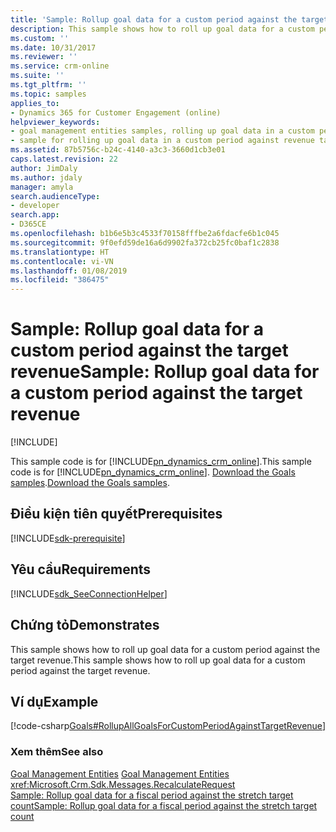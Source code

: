 ```yaml
---
title: 'Sample: Rollup goal data for a custom period against the target revenue (Developer Guide for Dynamics 365 for Customer Engagement)| MicrosoftDocs'
description: This sample shows how to roll up goal data for a custom period against the target revenue
ms.custom: ''
ms.date: 10/31/2017
ms.reviewer: ''
ms.service: crm-online
ms.suite: ''
ms.tgt_pltfrm: ''
ms.topic: samples
applies_to:
- Dynamics 365 for Customer Engagement (online)
helpviewer_keywords:
- goal management entities samples, rolling up goal data in a custom period against revenue targets
- sample for rolling up goal data in a custom period against revenue targets
ms.assetid: 87b5756c-b24c-4140-a3c3-3660d1cb3e01
caps.latest.revision: 22
author: JimDaly
ms.author: jdaly
manager: amyla
search.audienceType:
- developer
search.app:
- D365CE
ms.openlocfilehash: b1b6e5b3c4533f70158fffbe2a6fdacfe6b1c045
ms.sourcegitcommit: 9f0efd59de16a6d9902fa372cb25fc0baf1c2838
ms.translationtype: HT
ms.contentlocale: vi-VN
ms.lasthandoff: 01/08/2019
ms.locfileid: "386475"
---
```

# <a name="sample-rollup-goal-data-for-a-custom-period-against-the-target-revenue"></a><span data-ttu-id="5e0d0-103">Sample: Rollup goal data for a custom period against the target revenue</span><span class="sxs-lookup"><span data-stu-id="5e0d0-103">Sample: Rollup goal data for a custom period against the target revenue</span></span>

[!INCLUDE[](../includes/cc_applies_to_update_9_0_0.md)]

<span data-ttu-id="5e0d0-104">This sample code is for [!INCLUDE[pn_dynamics_crm_online](../includes/pn-dynamics-crm-online.md)].</span><span class="sxs-lookup"><span data-stu-id="5e0d0-104">This sample code is for [!INCLUDE[pn_dynamics_crm_online](../includes/pn-dynamics-crm-online.md)].</span></span> <span data-ttu-id="5e0d0-105">[Download the Goals samples](https://code.msdn.microsoft.com/Goals-Samples-539b2a34).</span><span class="sxs-lookup"><span data-stu-id="5e0d0-105">[Download the Goals samples](https://code.msdn.microsoft.com/Goals-Samples-539b2a34).</span></span>

## <a name="prerequisites"></a><span data-ttu-id="5e0d0-106">Điều kiện tiên quyết</span><span class="sxs-lookup"><span data-stu-id="5e0d0-106">Prerequisites</span></span>
[!INCLUDE[sdk-prerequisite](../includes/sdk-prerequisite.md)]
   
## <a name="requirements"></a><span data-ttu-id="5e0d0-107">Yêu cầu</span><span class="sxs-lookup"><span data-stu-id="5e0d0-107">Requirements</span></span>  
[!INCLUDE[sdk_SeeConnectionHelper](../includes/sdk-seeconnectionhelper.md)]
  
## <a name="demonstrates"></a><span data-ttu-id="5e0d0-108">Chứng tỏ</span><span class="sxs-lookup"><span data-stu-id="5e0d0-108">Demonstrates</span></span>  
 <span data-ttu-id="5e0d0-109">This sample shows how to roll up goal data for a custom period against the target revenue.</span><span class="sxs-lookup"><span data-stu-id="5e0d0-109">This sample shows how to roll up goal data for a custom period against the target revenue.</span></span>  
  
## <a name="example"></a><span data-ttu-id="5e0d0-110">Ví dụ</span><span class="sxs-lookup"><span data-stu-id="5e0d0-110">Example</span></span>  
 [!code-csharp[Goals#RollupAllGoalsForCustomPeriodAgainstTargetRevenue](../snippets/csharp/CRMV8/goals/cs/rollupallgoalsforcustomperiodagainsttargetrevenue.cs#rollupallgoalsforcustomperiodagainsttargetrevenue)]  
  
### <a name="see-also"></a><span data-ttu-id="5e0d0-111">Xem thêm</span><span class="sxs-lookup"><span data-stu-id="5e0d0-111">See also</span></span>  
 <span data-ttu-id="5e0d0-112">[Goal Management Entities](goal-management-entities.md) </span><span class="sxs-lookup"><span data-stu-id="5e0d0-112">[Goal Management Entities](goal-management-entities.md) </span></span>  
 <xref:Microsoft.Crm.Sdk.Messages.RecalculateRequest>   
 [<span data-ttu-id="5e0d0-113">Sample: Rollup goal data for a fiscal period against the stretch target count</span><span class="sxs-lookup"><span data-stu-id="5e0d0-113">Sample: Rollup goal data for a fiscal period against the stretch target count</span></span>](sample-rollup-goal-data-fiscal-period-stretch-target-count.md)
